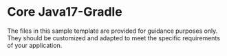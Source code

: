 # Core Java17-Gradle
The files in this sample template are provided for guidance purposes only. They should be customized and adapted to meet the specific requirements of your application.
